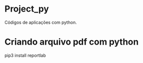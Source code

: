 # Project_py


Códigos de aplicações com python.

# Criando arquivo pdf com python

pip3 install reportlab
